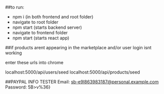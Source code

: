 ##to run:
- npm i (in both frontend and root folder)
- navigate to root folder 
- npm start (starts backend server)
- navigate to frontend folder
- npm start (starts react app)


##if products arent appearing in the marketplace and/or user login isnt working

enter these urls into chrome

localhost:5000/api/users/seed
localhost:5000/api/products/seed


##PAYPAL INFO TESTER
Email: sb-e9l863983187@personal.example.com
Password: 5B>v%36}
